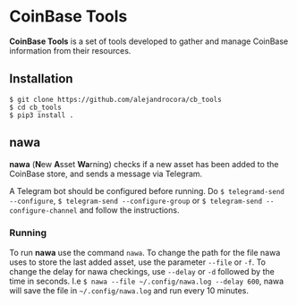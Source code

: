 # CoinBase Tools

**CoinBase Tools** is a set of tools developed to gather and manage CoinBase information from their resources.

## Installation

`$ git clone https://github.com/alejandrocora/cb_tools`  
`$ cd cb_tools`  
`$ pip3 install .`  

## nawa

**nawa** (**N**ew **A**sset **Wa**rning) checks if a new asset has been added to the CoinBase store, and sends a message via Telegram.

A Telegram bot should be configured before running. Do `$ telegramd-send --configure`, `$ telegram-send --configure-group` or `$ telegram-send --configure-channel` and follow the instructions.

### Running

To run **nawa** use the command `nawa`. To change the path for the file nawa uses to store the last added asset, use the parameter `--file` or `-f`. To change the delay for nawa checkings, use `--delay` or `-d` followed by the time in seconds. I.e `$ nawa --file ~/.config/nawa.log --delay 600`, nawa will save the file in `~/.config/nawa.log` and run every 10 minutes.
